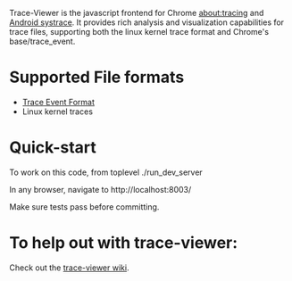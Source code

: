 Trace-Viewer is the javascript frontend for Chrome [about:tracing](http://dev.chromium.org/developers/how-tos/trace-event-profiling-tool) and [Android
systrace](http://developer.android.com/tools/help/systrace.html). It provides rich analysis and visualization capabilities for trace
files, supporting both the linux kernel trace format and Chrome's
base/trace_event.

Supported File formats
===========================================================================
 * [Trace Event Format](https://docs.google.com/document/d/1CvAClvFfyA5R-PhYUmn5OOQtYMH4h6I0nSsKchNAySU/edit?usp=sharing)
 * Linux kernel traces


Quick-start
===========================================================================
To work on this code, from toplevel
  ./run_dev_server

In any browser, navigate to
  http://localhost:8003/

Make sure tests pass before committing.


To help out with trace-viewer:
===========================================================================
Check out the [trace-viewer wiki](https://github.com/google/trace-viewer/wiki).

